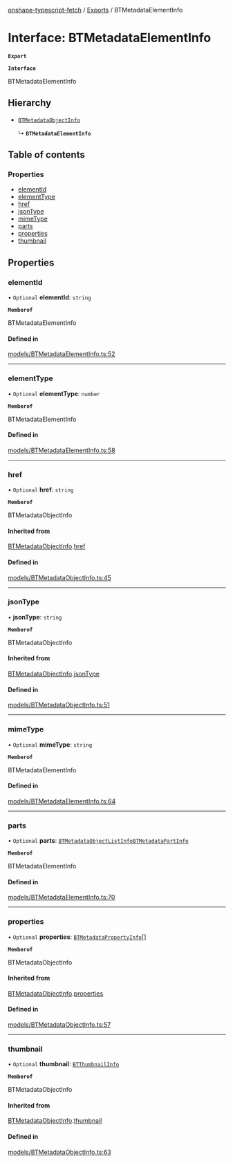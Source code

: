 [onshape-typescript-fetch](../README.md) / [Exports](../modules.md) / BTMetadataElementInfo

# Interface: BTMetadataElementInfo

**`Export`**

**`Interface`**

BTMetadataElementInfo

## Hierarchy

- [`BTMetadataObjectInfo`](BTMetadataObjectInfo.md)

  ↳ **`BTMetadataElementInfo`**

## Table of contents

### Properties

- [elementId](BTMetadataElementInfo.md#elementid)
- [elementType](BTMetadataElementInfo.md#elementtype)
- [href](BTMetadataElementInfo.md#href)
- [jsonType](BTMetadataElementInfo.md#jsontype)
- [mimeType](BTMetadataElementInfo.md#mimetype)
- [parts](BTMetadataElementInfo.md#parts)
- [properties](BTMetadataElementInfo.md#properties)
- [thumbnail](BTMetadataElementInfo.md#thumbnail)

## Properties

### elementId

• `Optional` **elementId**: `string`

**`Memberof`**

BTMetadataElementInfo

#### Defined in

[models/BTMetadataElementInfo.ts:52](https://github.com/toebes/onshape-typescript-fetch/blob/3e11ae1/models/BTMetadataElementInfo.ts#L52)

___

### elementType

• `Optional` **elementType**: `number`

**`Memberof`**

BTMetadataElementInfo

#### Defined in

[models/BTMetadataElementInfo.ts:58](https://github.com/toebes/onshape-typescript-fetch/blob/3e11ae1/models/BTMetadataElementInfo.ts#L58)

___

### href

• `Optional` **href**: `string`

**`Memberof`**

BTMetadataObjectInfo

#### Inherited from

[BTMetadataObjectInfo](BTMetadataObjectInfo.md).[href](BTMetadataObjectInfo.md#href)

#### Defined in

[models/BTMetadataObjectInfo.ts:45](https://github.com/toebes/onshape-typescript-fetch/blob/3e11ae1/models/BTMetadataObjectInfo.ts#L45)

___

### jsonType

• **jsonType**: `string`

**`Memberof`**

BTMetadataObjectInfo

#### Inherited from

[BTMetadataObjectInfo](BTMetadataObjectInfo.md).[jsonType](BTMetadataObjectInfo.md#jsontype)

#### Defined in

[models/BTMetadataObjectInfo.ts:51](https://github.com/toebes/onshape-typescript-fetch/blob/3e11ae1/models/BTMetadataObjectInfo.ts#L51)

___

### mimeType

• `Optional` **mimeType**: `string`

**`Memberof`**

BTMetadataElementInfo

#### Defined in

[models/BTMetadataElementInfo.ts:64](https://github.com/toebes/onshape-typescript-fetch/blob/3e11ae1/models/BTMetadataElementInfo.ts#L64)

___

### parts

• `Optional` **parts**: [`BTMetadataObjectListInfoBTMetadataPartInfo`](BTMetadataObjectListInfoBTMetadataPartInfo.md)

**`Memberof`**

BTMetadataElementInfo

#### Defined in

[models/BTMetadataElementInfo.ts:70](https://github.com/toebes/onshape-typescript-fetch/blob/3e11ae1/models/BTMetadataElementInfo.ts#L70)

___

### properties

• `Optional` **properties**: [`BTMetadataPropertyInfo`](BTMetadataPropertyInfo.md)[]

**`Memberof`**

BTMetadataObjectInfo

#### Inherited from

[BTMetadataObjectInfo](BTMetadataObjectInfo.md).[properties](BTMetadataObjectInfo.md#properties)

#### Defined in

[models/BTMetadataObjectInfo.ts:57](https://github.com/toebes/onshape-typescript-fetch/blob/3e11ae1/models/BTMetadataObjectInfo.ts#L57)

___

### thumbnail

• `Optional` **thumbnail**: [`BTThumbnailInfo`](BTThumbnailInfo.md)

**`Memberof`**

BTMetadataObjectInfo

#### Inherited from

[BTMetadataObjectInfo](BTMetadataObjectInfo.md).[thumbnail](BTMetadataObjectInfo.md#thumbnail)

#### Defined in

[models/BTMetadataObjectInfo.ts:63](https://github.com/toebes/onshape-typescript-fetch/blob/3e11ae1/models/BTMetadataObjectInfo.ts#L63)
